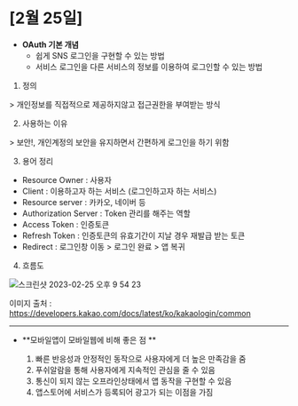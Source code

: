 # [2월 25일]

- **OAuth 기본 개념**
  - 쉽게 SNS 로그인을 구현할 수 있는 방법
  - 서비스 로그인을 다른 서비스의 정보를 이용하여 로그인할 수 있는 방법

1. 정의

\> 개인정보를 직접적으로 제공하지않고 접근권한을 부여받는 방식

2. 사용하는 이유

\> 보안!, 개인계정의 보안을 유지하면서 간편하게 로그인을 하기 위함



3. 용어 정리

- Resource Owner : 사용자
- Client : 이용하고자 하는 서비스 (로그인하고자 하는 서비스)
- Resource server : 카카오, 네이버 등
- Authorization Server : Token 관리를 해주는 역할
- Access Token : 인증토큰
- Refresh Token : 인증토큰의 유효기간이 지날 경우 재발급 받는 토큰
- Redirect : 로그인창 이동 > 로그인 완료 > 앱 복귀



4. 흐름도

![스크린샷 2023-02-25 오후 9 54 23](https://user-images.githubusercontent.com/102534252/221358170-7ad96a09-b3b9-4f71-9ebc-9a7a96797a91.png)

이미지 출처 : https://developers.kakao.com/docs/latest/ko/kakaologin/common

***

- **모바일앱이 모바일웹에 비해 좋은 점 **

  

  1. 빠른 반응성과 안정적인 동작으로 사용자에게 더 높은 만족감을 줌
  2. 푸쉬알람을 통해 사용자에게 지속적인 관심을 줄 수 있음
  3. 통신이 되지 않는 오프라인상태에서 앱 동작을 구현할 수 있음
  4. 앱스토어에 서비스가 등록되어 광고가 되는 이점을 가짐
